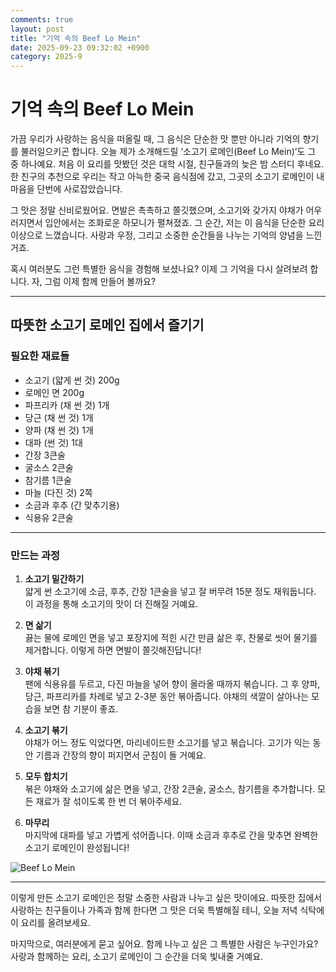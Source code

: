 ```yaml
---
comments: true
layout: post
title: "기억 속의 Beef Lo Mein"
date: 2025-09-23 09:32:02 +0900
category: 2025-9
---
```


# 기억 속의 Beef Lo Mein

가끔 우리가 사랑하는 음식을 떠올릴 때, 그 음식은 단순한 맛 뿐만 아니라 기억의 향기를 불러일으키곤 합니다. 오늘 제가 소개해드릴 ‘소고기 로메인(Beef Lo Mein)’도 그 중 하나예요. 처음 이 요리를 맛봤던 것은 대학 시절, 친구들과의 늦은 밤 스터디 후네요. 한 친구의 추천으로 우리는 작고 아늑한 중국 음식점에 갔고, 그곳의 소고기 로메인이 내 마음을 단번에 사로잡았습니다.

그 맛은 정말 신비로웠어요. 면발은 촉촉하고 쫄깃했으며, 소고기와 갖가지 야채가 어우러지면서 입안에서는 조화로운 하모니가 펼쳐졌죠. 그 순간, 저는 이 음식을 단순한 요리 이상으로 느꼈습니다. 사랑과 우정, 그리고 소중한 순간들을 나누는 기억의 양념을 느낀 거죠.

혹시 여러분도 그런 특별한 음식을 경험해 보셨나요? 이제 그 기억을 다시 살려보려 합니다. 자, 그럼 이제 함께 만들어 볼까요?

---

## 따뜻한 소고기 로메인 집에서 즐기기

### 필요한 재료들

- 소고기 (얇게 썬 것) 200g
- 로메인 면 200g
- 파프리카 (채 썬 것) 1개
- 당근 (채 썬 것) 1개
- 양파 (채 썬 것) 1개
- 대파 (썬 것) 1대
- 간장 3큰술
- 굴소스 2큰술
- 참기름 1큰술
- 마늘 (다진 것) 2쪽
- 소금과 후추 (간 맞추기용)
- 식용유 2큰술

---

### 만드는 과정

1. **소고기 밑간하기**  
   얇게 썬 소고기에 소금, 후추, 간장 1큰술을 넣고 잘 버무려 15분 정도 재워둡니다. 이 과정을 통해 소고기의 맛이 더 진해질 거예요.

2. **면 삶기**  
   끓는 물에 로메인 면을 넣고 포장지에 적힌 시간 만큼 삶은 후, 찬물로 씻어 물기를 제거합니다. 이렇게 하면 면발이 쫄깃해진답니다!

3. **야채 볶기**  
   팬에 식용유를 두르고, 다진 마늘을 넣어 향이 올라올 때까지 볶습니다. 그 후 양파, 당근, 파프리카를 차례로 넣고 2-3분 동안 볶아줍니다. 야채의 색깔이 살아나는 모습을 보면 참 기분이 좋죠.

4. **소고기 볶기**  
   야채가 어느 정도 익었다면, 마리네이드한 소고기를 넣고 볶습니다. 고기가 익는 동안 기름과 간장의 향이 퍼지면서 군침이 돌 거예요.

5. **모두 합치기**  
   볶은 야채와 소고기에 삶은 면을 넣고, 간장 2큰술, 굴소스, 참기름을 추가합니다. 모든 재료가 잘 섞이도록 한 번 더 볶아주세요.

6. **마무리**  
   마지막에 대파를 넣고 가볍게 섞어줍니다. 이때 소금과 후추로 간을 맞추면 완벽한 소고기 로메인이 완성됩니다!

![Beef Lo Mein](https://www.themealdb.com/images/media/meals/1529444830.jpg)

---

이렇게 만든 소고기 로메인은 정말 소중한 사람과 나누고 싶은 맛이에요. 따뜻한 집에서 사랑하는 친구들이나 가족과 함께 한다면 그 맛은 더욱 특별해질 테니, 오늘 저녁 식탁에 이 요리를 올려보세요.

마지막으로, 여러분에게 묻고 싶어요. 함께 나누고 싶은 그 특별한 사람은 누구인가요? 사랑과 함께하는 요리, 소고기 로메인이 그 순간을 더욱 빛내줄 거예요.